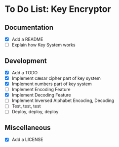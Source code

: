 # To Do List: Key Encryptor

## Documentation

- [x] Add a README
- [ ] Explain how Key System works

## Development

- [x] Add a TODO
- [x] Implement cæsar cipher part of key system
- [x] Implement numbers part of key system
- [ ] Implement Encoding Feature
- [x] Implement Decoding Feature
- [ ] Implement Inversed Alphabet Encoding, Decoding
- [ ] Test, test, test
- [ ] Deploy, deploy, deploy

## Miscellaneous

- [x] Add a LICENSE
